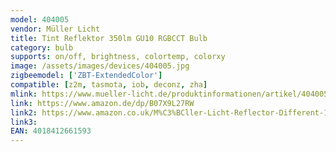 ```yaml
---
model: 404005
vendor: Müller Licht 
title: Tint Reflektor 350lm GU10 RGBCCT Bulb
category: bulb
supports: on/off, brightness, colortemp, colorxy
image: /assets/images/devices/404005.jpg
zigbeemodel: ['ZBT-ExtendedColor']
compatible: [z2m, tasmota, iob, deconz, zha]
mlink: https://www.mueller-licht.de/produktinformationen/artikel/404005/
link: https://www.amazon.de/dp/B07X9L27RW
link2: https://www.amazon.co.uk/M%C3%BCller-Licht-Reflector-Different-1800-6500-Additional/dp/B07ND91HGT
link3: 
EAN: 4018412661593
---
```





